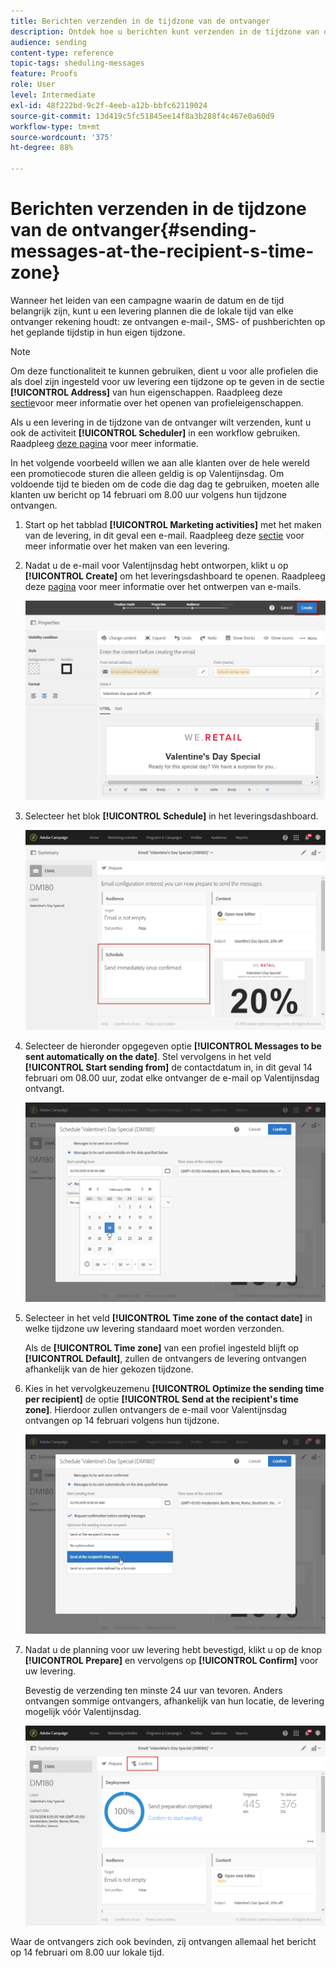 ```yaml
---
title: Berichten verzenden in de tijdzone van de ontvanger
description: Ontdek hoe u berichten kunt verzenden in de tijdzone van de ontvanger.
audience: sending
content-type: reference
topic-tags: sheduling-messages
feature: Proofs
role: User
level: Intermediate
exl-id: 48f222bd-9c2f-4eeb-a12b-bbfc62119024
source-git-commit: 13d419c5fc51845ee14f8a3b288f4c467e0a60d9
workflow-type: tm+mt
source-wordcount: '375'
ht-degree: 88%

---
```


# Berichten verzenden in de tijdzone van de ontvanger{#sending-messages-at-the-recipient-s-time-zone}

Wanneer het leiden van een campagne waarin de datum en de tijd belangrijk zijn, kunt u een levering plannen die de lokale tijd van elke ontvanger rekening houdt: ze ontvangen e-mail-, SMS- of pushberichten op het geplande tijdstip in hun eigen tijdzone.

>[!NOTE]
>
>Om deze functionaliteit te kunnen gebruiken, dient u voor alle profielen die als doel zijn ingesteld voor uw levering een tijdzone op te geven in de sectie **[!UICONTROL Address]** van hun eigenschappen. Raadpleeg deze [sectie](../../audiences/using/editing-profiles.md)voor meer informatie over het openen van profieleigenschappen.

Als u een levering in de tijdzone van de ontvanger wilt verzenden, kunt u ook de activiteit **[!UICONTROL Scheduler]** in een workflow gebruiken. Raadpleeg [deze pagina](../../automating/using/scheduler.md) voor meer informatie.

In het volgende voorbeeld willen we aan alle klanten over de hele wereld een promotiecode sturen die alleen geldig is op Valentijnsdag. Om voldoende tijd te bieden om de code die dag dag te gebruiken, moeten alle klanten uw bericht op 14 februari om 8.00 uur volgens hun tijdzone ontvangen.

1. Start op het tabblad **[!UICONTROL Marketing activities]** met het maken van de levering, in dit geval een e-mail. Raadpleeg deze [sectie](../../channels/using/creating-an-email.md) voor meer informatie over het maken van een levering.
1. Nadat u de e-mail voor Valentijnsdag hebt ontworpen, klikt u op **[!UICONTROL Create]** om het leveringsdashboard te openen. Raadpleeg deze [pagina](../../designing/using/personalization.md#example-email-personalization) voor meer informatie over het ontwerpen van e-mails.

   ![](assets/send-time_opt_valentine_1.png)

1. Selecteer het blok **[!UICONTROL Schedule]** in het leveringsdashboard.

   ![](assets/send-time_opt_valentine_2.png)

1. Selecteer de hieronder opgegeven optie **[!UICONTROL Messages to be sent automatically on the date]**. Stel vervolgens in het veld **[!UICONTROL Start sending from]** de contactdatum in, in dit geval 14 februari om 08.00 uur, zodat elke ontvanger de e-mail op Valentijnsdag ontvangt.

   ![](assets/send-time_opt_valentine.png)

1. Selecteer in het veld **[!UICONTROL Time zone of the contact date]** in welke tijdzone uw levering standaard moet worden verzonden.

   Als de **[!UICONTROL Time zone]** van een profiel ingesteld blijft op **[!UICONTROL Default]**, zullen de ontvangers de levering ontvangen afhankelijk van de hier gekozen tijdzone.

1. Kies in het vervolgkeuzemenu **[!UICONTROL Optimize the sending time per recipient]** de optie **[!UICONTROL Send at the recipient's time zone]**. Hierdoor zullen ontvangers de e-mail voor Valentijnsdag ontvangen op 14 februari volgens hun tijdzone.

   ![](assets/send-time_opt_valentine_3.png)

1. Nadat u de planning voor uw levering hebt bevestigd, klikt u op de knop **[!UICONTROL Prepare]** en vervolgens op **[!UICONTROL Confirm]** voor uw levering.

   Bevestig de verzending ten minste 24 uur van tevoren. Anders ontvangen sommige ontvangers, afhankelijk van hun locatie, de levering mogelijk vóór Valentijnsdag.

   ![](assets/send-time_opt_valentine_4.png)

Waar de ontvangers zich ook bevinden, zij ontvangen allemaal het bericht op 14 februari om 8.00 uur lokale tijd.
